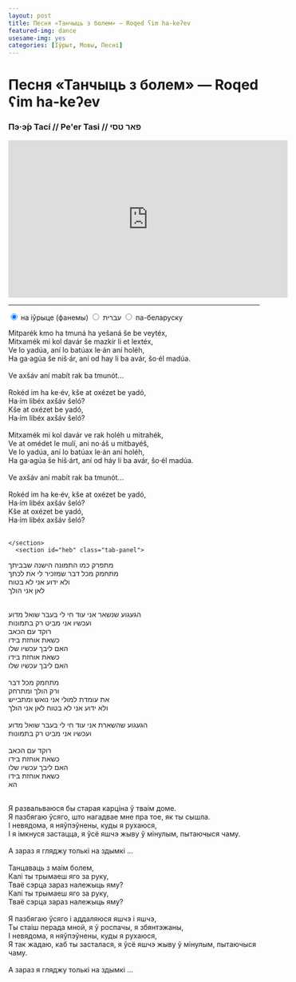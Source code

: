 ```yaml
---
layout: post
title: Песня «Танчыць з болем» — Roqed ʕim ha-keʔev
featured-img: dance
usesame-img: yes
categories: [Іўрыт, Мовы, Песні]
---
```


# Песня «Танчыць з болем» — Roqed ʕim ha-keʔev

### Пэ·э́р Тасі́  // Pe'er Tasi // פאר טסי

<iframe width="560" height="315" src="https://www.youtube.com/embed/L09uLNWiB_s" frameborder="0" allow="accelerometer; autoplay; encrypted-media; gyroscope; picture-in-picture" allowfullscreen></iframe>



<hr>


<div class="tabset">
  <!-- Tab 1 -->
  <input type="radio" name="tabset" id="tab1" aria-controls="phon" checked>
  <label for="tab1">на іўрыце (фанемы)</label>
  <!-- Tab 2 -->
  <input type="radio" name="tabset" id="tab2" aria-controls="heb">
  <label for="tab2">עברית</label>
  <!-- Tab 3 -->
  <input type="radio" name="tabset" id="tab3" aria-controls="bel">
  <label for="tab3">па-беларуску</label>
  
  <div class="tab-panels">
    <section id="phon" class="tab-panel">

Mitparék kmo ha tmuná ha yešaná še be veytéx,<br>
Mitxamék mi kol davár še mazkír li et lextéx,<br>
Ve lo yadúa, aní lo batúax le·án aní holéh,<br>
Ha ga·agúa še niš·ár, aní od hay li ba avár, šo·él madúa.<br>
 <br>
Ve axšáv aní mabít rak ba tmunót...<br>
<br>
Rokéd im ha ke·év, kše at oxézet be yadó,<br>
Ha·ím libéx axšáv šeló?<br>
Kše at oxézet be yadó,<br>
Ha·ím libéx axšáv šeló?<br>
 <br>
Mitxamék mi kol davár ve rak holéh u mitrahék,<br>
Ve at omédet le mulí, ani no·áš u mitbayéš,<br>
Ve lo yadúa, aní lo batúax le·án aní holéh,<br>
Ha ga·agúa še hiš·árt, aní od háy li ba avár, šo·él madúa.<br>
 <br>
Ve axšáv aní mabít rak ba tmunót...<br>
<br>
Rokéd im ha ke·év, kše at oxézet be yadó,<br>
Ha·ím libéx axšáv šeló?<br>
Kše at oxézet be yadó,<br>
Ha·ím libéx axšáv šeló?<br>
 <br>

    </section>
      <section id="heb" class="tab-panel">


מתפרק כמו התמונה הישנה שבביתך<br>
מתחמק מכל דבר שמזכיר לי את לכתך<br>
ולא ידוע אני לא בטוח<br>
לאן אני הולך<br>
<br>

הגעגוע שנשאר אני עוד חי לי בעבר שואל מדוע<br>
ועכשיו אני מביט רק בתמונות<br>
רוקד עם הכאב<br>
כשאת אוחזת בידו<br>
האם ליבך עכשיו שלו<br>
כשאת אוחזת בידו<br>
האם ליבך עכשיו שלו<br>
<br>
מתחמק מכל דבר<br>
ורק הולך ומתרחק<br>
את עומדת למולי אני נואש ומתבייש<br>
ולא ידוע אני לא בטוח לאן אני הולך<br>
<br>
הגעגוע שהשארת אני עוד חי לי בעבר שואל מדוע<br>
ועכשיו אני מביט רק בתמונות<br>
<br>
רוקד עם הכאב<br>
כשאת אוחזת בידו<br>
האם ליבך עכשיו שלו<br>
כשאת אוחזת בידו<br>
הא<br>
<br>



</section>


<section id="bel" class="tab-panel">

Я развальваюся бы старая карціна ў тваім доме.<br>
Я пазбягаю ўсяго, што нагадвае мне пра тое, як ты сышла.<br>
І невядома, я няўпэўнены, куды я рухаюся,<br>
І я імкнуся застацца, я ўсё яшчэ жыву ў мінулым, пытаючыся чаму.<br>
 <br>
А зараз я гляджу толькі на здымкі ...<br>
<br>
Танцаваць з маім болем,<br>
Калі ты трымаеш яго за руку,<br>
Тваё сэрца зараз належыць яму?<br>
Калі ты трымаеш яго за руку,<br>
Тваё сэрца зараз належыць яму?<br>
 <br>
Я пазбягаю ўсяго і аддаляюся яшчэ і яшчэ,<br>
Ты стаіш перада мной, я ў роспачы, я збянтэжаны,<br>
І невядома, я няўпэўнены, куды я рухаюся,<br>
Я так жадаю, каб ты засталася, я ўсё яшчэ жыву ў мінулым, пытаючыся чаму.<br>
<br>
А зараз я гляджу толькі на здымкі ...<br>
<br>
</section>
  </div>
  
</div>
